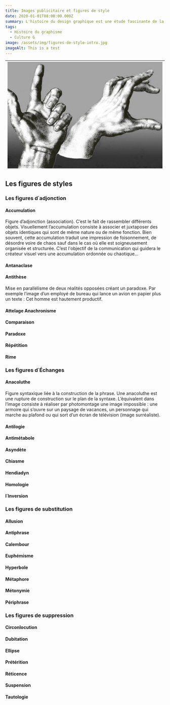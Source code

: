 ```yaml
---
title: Images publicitaire et figures de style
date: 2020-01-01T08:00:00.000Z
summary: L'histoire du design graphique est une étude fascinante de la mode, des styles et des idéaux. C'est aussi une chronique de personnes et d'événements qui ont changé notre vision du monde. En raison de tout cela, c'est une base importante pour les étudiants et les professionnels
tags:
  - Histoire du graphisme
  - Culture G
image: /assets/img/figures-de-style-intro.jpg
imageAlt: This is a test
---
```

| ![Etude de mains - Baccio Bandinelli](/src/assets/img/figures-de-style-intro.jpg) |
|:--:|

## Les figures de styles

### Les figures d˙adjonction

#### Accumulation
Figure d’adjonction (association). C’est le fait de rassembler différents objets. Visuellement l’accumulation consiste à associer et juxtaposer des objets identiques qui sont de même nature ou de même fonction. Bien souvent, cette accumulation traduit une impression de foisonnement, de désordre voire de chaos sauf dans le cas où elle est soigneusement organisée et structurée. C’est l'objectif de la communication qui guidera le créateur visuel vers une accumulation ordonnée ou chaotique...

#### Antanaclase

#### Antithèse
Mise en parallélisme de deux réalités opposées créant un paradoxe. Par exemple
l’image d’un employé de bureau qui lance un avion en papier plus un texte : Cet homme est
hautement productif.

#### Attelage Anachronisme

#### Comparaison

#### Paradoxe

#### Répétition

#### Rime

### Les figures d˙Échanges

#### Anacoluthe
Figure syntaxique liée à la construction de la phrase. Une anacoluthe est une rupture
de construction sur le plan de la syntaxe. L’équivalent dans l’image consiste à réaliser par
photomontage une image impossible : une armoire qui s’ouvre sur un paysage de vacances,
un personnage qui marche au plafond ou qui sort d’un écran de télévision (image surréaliste).

#### Antilogie

#### Antimétabole

#### Asyndète

#### Chiasme

#### Hendiadyn

#### Homologie

#### l˙Inversion

### Les figures de substitution

#### Allusion

#### Antiphrase

#### Calembour

#### Euphémisme

#### Hyperbole

#### Métaphore

#### Métonymie

#### Périphrase

### Les figures de suppression

#### Circonlocution

#### Dubitation

#### Ellipse

#### Prétérition

#### Réticence

#### Suspension

#### Tautologie

